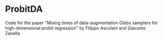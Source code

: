 # ProbitDA
Code for the paper "Mixing times of data-augmentation Gibbs samplers for high-dimensional probit regression" by Filippo Ascolani and Giacomo Zanella
